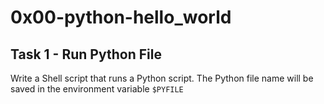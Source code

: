 # 0x00-python-hello_world

## Task 1 - Run Python File
Write a Shell script that runs a Python script.
The Python file name will be saved in the environment variable ```$PYFILE```
